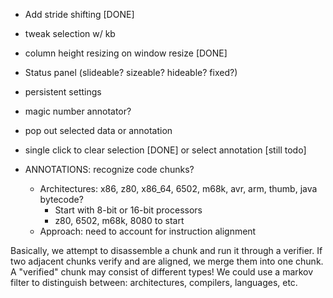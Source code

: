 
* Add stride shifting [DONE]
* tweak selection w/ kb
* column height resizing on window resize [DONE]
* Status panel (slideable? sizeable? hideable? fixed?)
* persistent settings
* magic number annotator?
* pop out selected data or annotation
* single click to clear selection [DONE] or select annotation [still todo]


* ANNOTATIONS: recognize code chunks?
  * Architectures: x86, z80, x86_64, 6502, m68k, avr, arm, thumb, java bytecode?
    * Start with 8-bit or 16-bit processors
    * z80, 6502, m68k, 8080 to start
  * Approach: need to account for instruction alignment

Basically, we attempt to disassemble a chunk and run it through a verifier. If two adjacent chunks verify and are aligned, we merge them into one chunk. A "verified" chunk may consist of different types! We could use a markov filter to distinguish between: architectures, compilers, languages, etc.